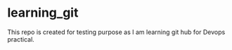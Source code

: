 # learning_git
This repo is created for testing purpose as I am learning git hub for Devops practical. 
